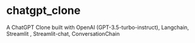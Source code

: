 # chatgpt_clone
A ChatGPT Clone built with OpenAI (GPT-3.5-turbo-instruct), Langchain, Streamlit , Streamlit-chat, ConversationChain
